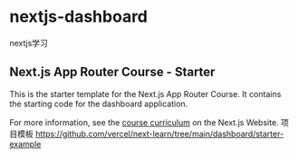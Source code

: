 # nextjs-dashboard
nextjs学习

## Next.js App Router Course - Starter

This is the starter template for the Next.js App Router Course. It contains the starting code for the dashboard application.

For more information, see the [course curriculum](https://nextjs.org/learn) on the Next.js Website.
项目模板 https://github.com/vercel/next-learn/tree/main/dashboard/starter-example
